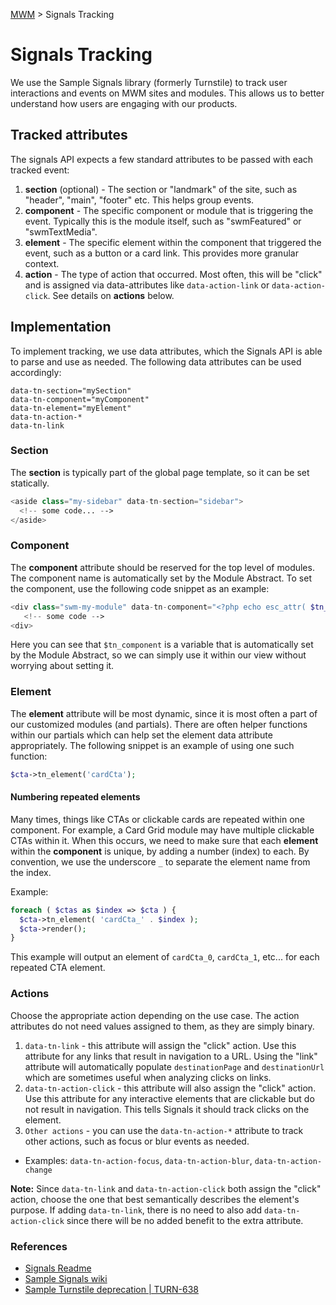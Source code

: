 [MWM](README.md) > Signals Tracking

# Signals Tracking

We use the Sample Signals library (formerly Turnstile) to track user interactions and events on MWM sites and modules. This allows us to better understand how users are engaging with our products.

## Tracked attributes

The signals API expects a few standard attributes to be passed with each tracked event:

1. **section** (optional) - The section or "landmark" of the site, such as "header", "main", "footer" etc. This helps group events.
2. **component** - The specific component or module that is triggering the event. Typically this is the module itself, such as "swmFeatured" or "swmTextMedia".
3. **element** - The specific element within the component that triggered the event, such as a button or a card link. This provides more granular context.
4. **action** - The type of action that occurred. Most often, this will be "click" and is assigned via data-attributes like `data-action-link` or `data-action-click`. See details on **actions** below.

## Implementation

To implement tracking, we use data attributes, which the Signals API is able to parse and use as needed. The following data attributes can be used accordingly:

```
data-tn-section="mySection"
data-tn-component="myComponent"
data-tn-element="myElement"
data-tn-action-*
data-tn-link
```

### Section

The **section** is typically part of the global page template, so it can be set statically.

```php
<aside class="my-sidebar" data-tn-section="sidebar">
  <!-- some code... -->
</aside>
```

### Component

The **component** attribute should be reserved for the top level of modules. The component name is automatically set by the Module Abstract. To set the component, use the following code snippet as an example:

```php
<div class="swm-my-module" data-tn-component="<?php echo esc_attr( $tn_component ); ?>">
   <!-- some code -->
<div>
```

Here you can see that `$tn_component` is a variable that is automatically set by the Module Abstract, so we can simply use it within our view without worrying about setting it.

### Element

The **element** attribute will be most dynamic, since it is most often a part of our customized modules (and partials). There are often helper functions within our partials which can help set the element data attribute appropriately. The following snippet is an example of using one such function:

```php
$cta->tn_element('cardCta');
```

#### Numbering repeated elements

Many times, things like CTAs or clickable cards are repeated within one component. For example, a Card Grid module may have multiple clickable CTAs within it. When this occurs, we need to make sure that each **element** within the **component** is unique, by adding a number (index) to each. By convention, we use the underscore `_` to separate the element name from the index.

Example:

```php
foreach ( $ctas as $index => $cta ) {
  $cta->tn_element( 'cardCta_' . $index );
  $cta->render();
}
```

This example will output an element of `cardCta_0`, `cardCta_1`, etc... for each repeated CTA element.

### Actions

Choose the appropriate action depending on the use case. The action attributes do not need values assigned to them, as they are simply binary.

1. `data-tn-link` - this attribute will assign the "click" action. Use this attribute for any links that result in navigation to a URL. Using the "link" attribute will automatically populate `destinationPage` and `destinationUrl` which are sometimes useful when analyzing clicks on links.
2. `data-tn-action-click` - this attribute will also assign the "click" action. Use this attribute for any interactive elements that are clickable but do not result in navigation. This tells Signals it should track clicks on the element.
3. `Other actions` - you can use the `data-tn-action-*` attribute to track other actions, such as focus or blur events as needed.
  - Examples: `data-tn-action-focus`, `data-tn-action-blur`, `data-tn-action-change`

**Note:** Since `data-tn-link` and `data-tn-action-click` both assign the "click" action, choose the one that best semantically describes the element's purpose. If adding `data-tn-link`, there is no need to also add `data-tn-action-click` since there will be no added benefit to the extra attribute.

### References

- [Signals Readme](https://code.corp.sample.com/frontend/signals/-/blob/main/README.md)
- [Sample Signals wiki](https://wiki.sample.com/pages/viewpage.action?pageId=356714643)
- [Sample Turnstile deprecation | TURN-638](https://bugs.sample.com/browse/TURN-638)
